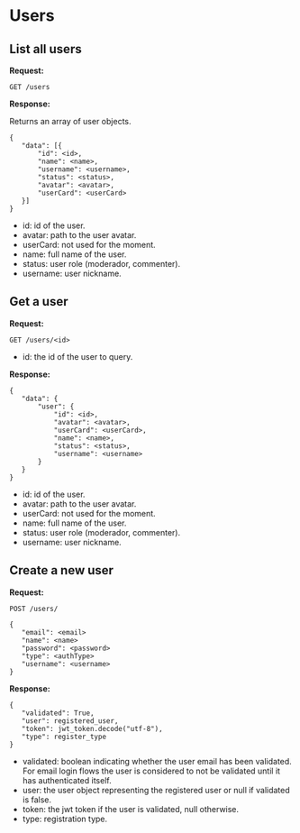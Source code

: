  # Users
 
 ## List all users
 
 **Request:**

 ```
 GET /users
 ```

 **Response:**

 Returns an array of user objects.
 
 ```
 {
	"data": [{
		"id": <id>,
		"name": <name>,
		"username": <username>,
		"status": <status>,
		"avatar": <avatar>,
		"userCard": <userCard>
	}]
 }
 ```
 
 - id: id of the user.
 - avatar: path to the user avatar.
 - userCard: not used for the moment.
 - name: full name of the user.
 - status: user role (moderador, commenter).
 - username: user nickname. 
 
 ## Get a user

 **Request:**

 ```
 GET /users/<id>
 ```
 
 - id: the id of the user to query.

 **Response:**

 ```
 {
	"data": {
		"user": {
			"id": <id>,
			"avatar": <avatar>,
			"userCard": <userCard>,
			"name": <name>,
			"status": <status>,
			"username": <username>
		}
	}
 }
 ```
 
 - id: id of the user.
 - avatar: path to the user avatar.
 - userCard: not used for the moment.
 - name: full name of the user.
 - status: user role (moderador, commenter).
 - username: user nickname. 
 
 ## Create a new user
 
 **Request:**
 
 ```
 POST /users/
 
 {
	"email": <email>
	"name": <name>
	"password": <password>
	"type": <authType>
	"username": <username>
 }
 ```
 
 **Response:**
 
 ```
 {
	"validated": True,
	"user": registered_user,
	"token": jwt_token.decode("utf-8"),
	"type": register_type
 }
 ```
 
 - validated: boolean indicating whether the user email has been validated. For email login flows the user is considered to not be validated until it has authenticated itself.
 - user: the user object representing the registered user or null if validated is false.
 - token: the jwt token if the user is validated, null otherwise.
 - type: registration type.
 